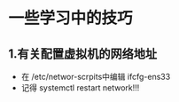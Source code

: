 # 一些学习中的技巧

## 1.有关配置虚拟机的网络地址

- 在 /etc/networ-scrpits中编辑 ifcfg-ens33
- 记得 systemctl restart network!!!